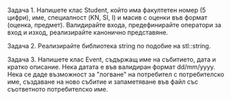 Задача 1.
Напишете клас Student, който има факултетен номер (5 цифри), име, специалност (KN, SI, I) и масив с оценки във формат (оценка, предмет).
Валидирайте входа, предефинирайте оператори за вход и изход, реализирайте канонично представяне.

Задача 2.
Реализирайте библиотека string по подобие на stl::string.

Задача 3.
Напишете клас Еvent, съдържащ име на събитието, дата и кратко описание. Нека датата е във валидиран формат dd/mm/yyyy. 
Нека се даде възможност за "логване" на потребител с потребителско име, създаване на ново събитие и запаметяване във файл със съответното потребителско име.
